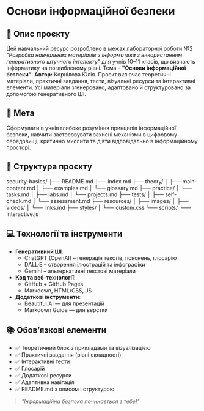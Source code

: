 # Основи інформаційної безпеки

## 🧠 Опис проєкту

Цей навчальний ресурс розроблено в межах лабораторної роботи №2 *"Розробка навчальних матеріалів з інформатики з використанням генеративного штучного інтелекту"* для учнів 10–11 класів, що вивчають інформатику на поглибленому рівні. Тема – **"Основи інформаційної безпеки"**.
**Автор:** Корнілова Юлія.
Проєкт включає теоретичні матеріали, практичні завдання, тести, візуальні ресурси та інтерактивні елементи. Усі матеріали згенеровано, адаптовано й структуровано за допомогою генеративного ШІ.

## 🎯 Мета

Сформувати в учнів глибоке розуміння принципів інформаційної безпеки, навчити застосовувати захисні механізми в цифровому середовищі, критично мислити та діяти відповідально в інформаційному просторі.

## 🧩 Структура проєкту
security-basics/
├── README.md
├── index.md
├── theory/
│ ├── main-content.md
│ ├── examples.md
│ └── glossary.md
├── practice/
│ ├── tasks.md
│ ├── labs.md
│ └── projects.md
├── tests/
│ ├── self-check.md
│ └── assessment.md
├── resources/
│ ├── images/
│ ├── videos/
│ └── links.md
├── styles/
│ └── custom.css
└── scripts/
└── interactive.js

## 💻 Технології та інструменти

- **Генеративний ШІ**:
  - ChatGPT (OpenAI) – генерація текстів, пояснень, глосарію
  - DALL·E – створення ілюстрацій та інфографіки
  - Gemini – альтернативні текстові матеріали
- **Код та веб-технології**:
  - GitHub + GitHub Pages
  - Markdown, HTML/CSS, JS
- **Додаткові інструменти**:
  - Beautiful.AI — для презентацій
  - Markdown Guide — для верстки

## 📚 Обов’язкові елементи

- ✅ Теоретичний блок з прикладами та візуалізацією
- ✅ Практичні завдання (рівні складності)
- ✅ Інтерактивні тести
- ✅ Глосарій
- ✅ Додаткові ресурси
- ✅ Адаптивна навігація
- ✅ README.md з описом і структурою


> *"Інформаційна безпека починається з тебе!"*


